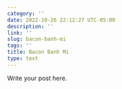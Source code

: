 ```yaml
---
category: ''
date: 2022-10-26 22:12:27 UTC-05:00
description: ''
link: ''
slug: bacon-banh-mi
tags: ''
title: Bacon Banh Mi
type: text
---
```

Write your post here.
